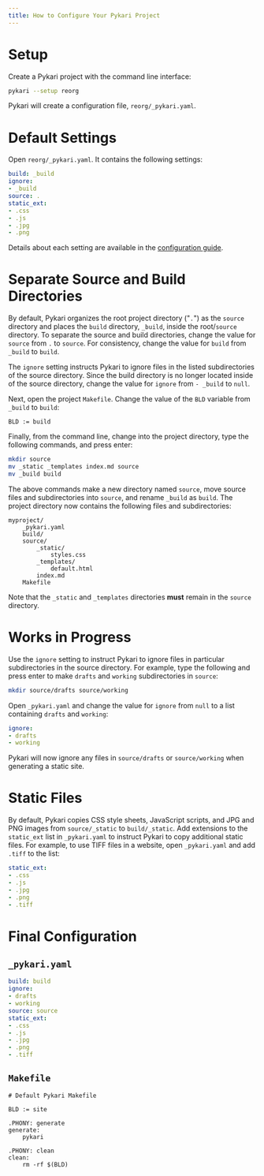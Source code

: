 ```yaml
---
title: How to Configure Your Pykari Project
---
```


# Setup

Create a Pykari project with the command line interface:

```bash
pykari --setup reorg
```

Pykari will create a configuration file, `reorg/_pykari.yaml`.

# Default Settings

Open `reorg/_pykari.yaml`. It contains the following settings:

```yaml
build: _build
ignore:
- _build
source: .
static_ext:
- .css
- .js
- .jpg
- .png
```

Details about each setting are available in the [configuration guide](../user-guide/configuration.html).

# Separate Source and Build Directories

By default, Pykari organizes the root project directory ("`.`") as the `source` directory and places the `build` directory, `_build`, inside the root/`source` directory. To separate the source and build directories, change the value for `source` from `.` to `source`. For consistency, change the value for `build` from `_build` to `build`.

The `ignore` setting instructs Pykari to ignore files in the listed subdirectories of the source directory. Since the build directory is no longer located inside of the source directory, change the value for `ignore` from `- _build` to `null`.

Next, open the project `Makefile`. Change the value of the `BLD` variable from `_build` to `build`:

```make
BLD := build
```

Finally, from the command line, change into the project directory, type the following commands, and press enter:

```bash
mkdir source
mv _static _templates index.md source
mv _build build
```

The above commands make a new directory named `source`, move source files and subdirectories into `source`, and rename `_build` as `build`. The project directory now contains the following files and subdirectories:

```
myproject/
    _pykari.yaml
    build/
    source/
        _static/
            styles.css
        _templates/
            default.html
        index.md
    Makefile
```

Note that the `_static` and `_templates` directories **must** remain in the `source` directory. 

# Works in Progress

Use the `ignore` setting to instruct Pykari to ignore files in particular subdirectories in the source directory. For example, type the following and press enter to make `drafts` and `working` subdirectories in `source`:

```bash
mkdir source/drafts source/working
```

Open `_pykari.yaml` and change the value for `ignore` from `null` to a list containing `drafts` and `working`:

```yaml
ignore:
- drafts
- working
```

Pykari will now ignore any files in `source/drafts` or `source/working` when generating a static site.

# Static Files

By default, Pykari copies CSS style sheets, JavaScript scripts, and JPG and PNG images from `source/_static` to `build/_static`. Add extensions to the `static_ext` list in `_pykari.yaml` to instruct Pykari to copy additional static files. For example, to use TIFF files in a website, open `_pykari.yaml` and add `.tiff` to the list:

```yaml
static_ext:
- .css
- .js
- .jpg
- .png
- .tiff
```

# Final Configuration

## `_pykari.yaml`

```yaml
build: build
ignore:
- drafts
- working
source: source
static_ext:
- .css
- .js
- .jpg
- .png
- .tiff
```

## `Makefile`

```make
# Default Pykari Makefile

BLD := site

.PHONY: generate
generate:
	pykari

.PHONY: clean
clean:
	rm -rf $(BLD)
```

